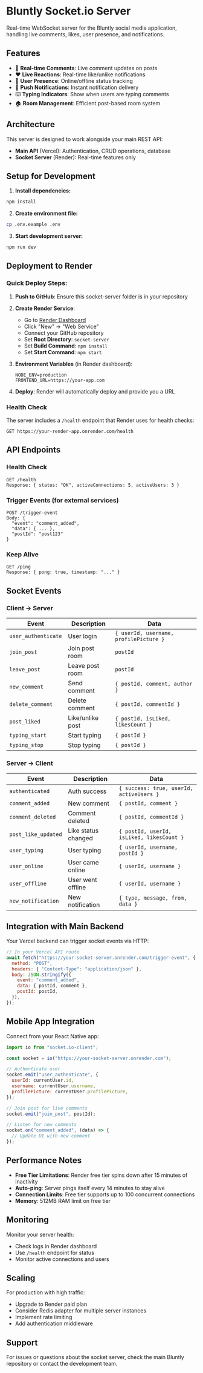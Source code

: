 # Bluntly Socket.io Server

Real-time WebSocket server for the Bluntly social media application, handling live comments, likes, user presence, and notifications.

## Features

- 🔌 **Real-time Comments**: Live comment updates on posts
- ❤️ **Live Reactions**: Real-time like/unlike notifications
- 👥 **User Presence**: Online/offline status tracking
- 🔔 **Push Notifications**: Instant notification delivery
- ⌨️ **Typing Indicators**: Show when users are typing comments
- 🏠 **Room Management**: Efficient post-based room system

## Architecture

This server is designed to work alongside your main REST API:

- **Main API** (Vercel): Authentication, CRUD operations, database
- **Socket Server** (Render): Real-time features only

## Setup for Development

1. **Install dependencies:**

```bash
npm install
```

2. **Create environment file:**

```bash
cp .env.example .env
```

3. **Start development server:**

```bash
npm run dev
```

## Deployment to Render

### Quick Deploy Steps:

1. **Push to GitHub**: Ensure this socket-server folder is in your repository

2. **Create Render Service**:

   - Go to [Render Dashboard](https://dashboard.render.com)
   - Click "New" → "Web Service"
   - Connect your GitHub repository
   - Set **Root Directory**: `socket-server`
   - Set **Build Command**: `npm install`
   - Set **Start Command**: `npm start`

3. **Environment Variables** (in Render dashboard):

   ```
   NODE_ENV=production
   FRONTEND_URL=https://your-app.com
   ```

4. **Deploy**: Render will automatically deploy and provide you a URL

### Health Check

The server includes a `/health` endpoint that Render uses for health checks:

```
GET https://your-render-app.onrender.com/health
```

## API Endpoints

### Health Check

```
GET /health
Response: { status: "OK", activeConnections: 5, activeUsers: 3 }
```

### Trigger Events (for external services)

```
POST /trigger-event
Body: {
  "event": "comment_added",
  "data": { ... },
  "postId": "post123"
}
```

### Keep Alive

```
GET /ping
Response: { pong: true, timestamp: "..." }
```

## Socket Events

### Client → Server

| Event               | Description      | Data                                   |
| ------------------- | ---------------- | -------------------------------------- |
| `user_authenticate` | User login       | `{ userId, username, profilePicture }` |
| `join_post`         | Join post room   | `postId`                               |
| `leave_post`        | Leave post room  | `postId`                               |
| `new_comment`       | Send comment     | `{ postId, comment, author }`          |
| `delete_comment`    | Delete comment   | `{ postId, commentId }`                |
| `post_liked`        | Like/unlike post | `{ postId, isLiked, likesCount }`      |
| `typing_start`      | Start typing     | `{ postId }`                           |
| `typing_stop`       | Stop typing      | `{ postId }`                           |

### Server → Client

| Event               | Description         | Data                                      |
| ------------------- | ------------------- | ----------------------------------------- |
| `authenticated`     | Auth success        | `{ success: true, userId, activeUsers }`  |
| `comment_added`     | New comment         | `{ postId, comment }`                     |
| `comment_deleted`   | Comment deleted     | `{ postId, commentId }`                   |
| `post_like_updated` | Like status changed | `{ postId, userId, isLiked, likesCount }` |
| `user_typing`       | User typing         | `{ userId, username, postId }`            |
| `user_online`       | User came online    | `{ userId, username }`                    |
| `user_offline`      | User went offline   | `{ userId, username }`                    |
| `new_notification`  | New notification    | `{ type, message, from, data }`           |

## Integration with Main Backend

Your Vercel backend can trigger socket events via HTTP:

```javascript
// In your Vercel API route
await fetch("https://your-socket-server.onrender.com/trigger-event", {
  method: "POST",
  headers: { "Content-Type": "application/json" },
  body: JSON.stringify({
    event: "comment_added",
    data: { postId, comment },
    postId: postId,
  }),
});
```

## Mobile App Integration

Connect from your React Native app:

```javascript
import io from "socket.io-client";

const socket = io("https://your-socket-server.onrender.com");

// Authenticate user
socket.emit("user_authenticate", {
  userId: currentUser.id,
  username: currentUser.username,
  profilePicture: currentUser.profilePicture,
});

// Join post for live comments
socket.emit("join_post", postId);

// Listen for new comments
socket.on("comment_added", (data) => {
  // Update UI with new comment
});
```

## Performance Notes

- **Free Tier Limitations**: Render free tier spins down after 15 minutes of inactivity
- **Auto-ping**: Server pings itself every 14 minutes to stay alive
- **Connection Limits**: Free tier supports up to 100 concurrent connections
- **Memory**: 512MB RAM limit on free tier

## Monitoring

Monitor your server health:

- Check logs in Render dashboard
- Use `/health` endpoint for status
- Monitor active connections and users

## Scaling

For production with high traffic:

- Upgrade to Render paid plan
- Consider Redis adapter for multiple server instances
- Implement rate limiting
- Add authentication middleware

## Support

For issues or questions about the socket server, check the main Bluntly repository or contact the development team.
